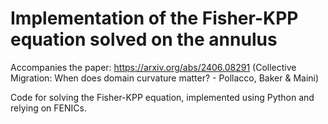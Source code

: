 # Implementation of the Fisher-KPP equation solved on the annulus
Accompanies the paper: https://arxiv.org/abs/2406.08291 (Collective Migration: When does domain curvature matter? - Pollacco, Baker & Maini)

Code for solving the Fisher-KPP equation, implemented using Python and relying on FENICs.
